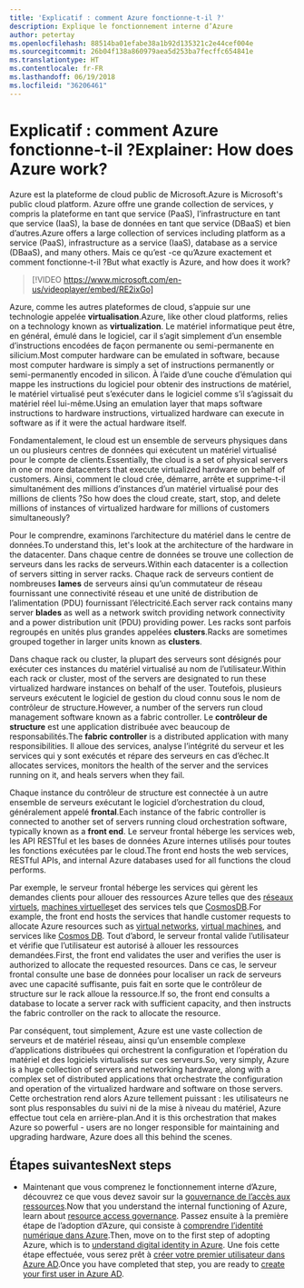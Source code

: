 ```yaml
---
title: 'Explicatif : comment Azure fonctionne-t-il ?'
description: Explique le fonctionnement interne d’Azure
author: petertay
ms.openlocfilehash: 88514ba01efabe38a1b92d135321c2e44cef004e
ms.sourcegitcommit: 26b04f138a860979aea5d253ba7fecffc654841e
ms.translationtype: HT
ms.contentlocale: fr-FR
ms.lasthandoff: 06/19/2018
ms.locfileid: "36206461"
---
```

# <a name="explainer-how-does-azure-work"></a><span data-ttu-id="84330-103">Explicatif : comment Azure fonctionne-t-il ?</span><span class="sxs-lookup"><span data-stu-id="84330-103">Explainer: How does Azure work?</span></span>

<span data-ttu-id="84330-104">Azure est la plateforme de cloud public de Microsoft.</span><span class="sxs-lookup"><span data-stu-id="84330-104">Azure is Microsoft's public cloud platform.</span></span> <span data-ttu-id="84330-105">Azure offre une grande collection de services, y compris la plateforme en tant que service (PaaS), l’infrastructure en tant que service (IaaS), la base de données en tant que service (DBaaS) et bien d’autres.</span><span class="sxs-lookup"><span data-stu-id="84330-105">Azure offers a large collection of services including platform as a service (PaaS), infrastructure as a service (IaaS), database as a service (DBaaS), and many others.</span></span> <span data-ttu-id="84330-106">Mais ce qu’est -ce qu’Azure exactement et comment fonctionne-t-il ?</span><span class="sxs-lookup"><span data-stu-id="84330-106">But what exactly is Azure, and how does it work?</span></span>

> [!VIDEO https://www.microsoft.com/en-us/videoplayer/embed/RE2ixGo] 

<span data-ttu-id="84330-107">Azure, comme les autres plateformes de cloud, s’appuie sur une technologie appelée **virtualisation**.</span><span class="sxs-lookup"><span data-stu-id="84330-107">Azure, like other cloud platforms, relies on a technology known as **virtualization**.</span></span> <span data-ttu-id="84330-108">Le matériel informatique peut être, en général, émulé dans le logiciel, car il s’agit simplement d’un ensemble d’instructions encodées de façon permanente ou semi-permanente en silicium.</span><span class="sxs-lookup"><span data-stu-id="84330-108">Most computer hardware can be emulated in software, because most computer hardware is simply a set of instructions permanently or semi-permanently encoded in silicon.</span></span> <span data-ttu-id="84330-109">À l’aide d’une couche d’émulation qui mappe les instructions du logiciel pour obtenir des instructions de matériel, le matériel virtualisé peut s’exécuter dans le logiciel comme s’il s’agissait du matériel réel lui-même.</span><span class="sxs-lookup"><span data-stu-id="84330-109">Using an emulation layer that maps software instructions to hardware instructions, virtualized hardware can execute in software as if it were the actual hardware itself.</span></span>

<span data-ttu-id="84330-110">Fondamentalement, le cloud est un ensemble de serveurs physiques dans un ou plusieurs centres de données qui exécutent un matériel virtualisé pour le compte de clients.</span><span class="sxs-lookup"><span data-stu-id="84330-110">Essentially, the cloud is a set of physical servers in one or more datacenters that execute virtualized hardware on behalf of customers.</span></span> <span data-ttu-id="84330-111">Ainsi, comment le cloud crée, démarre, arrête et supprime-t-il simultanément des millions d’instances d’un matériel virtualisé pour des millions de clients ?</span><span class="sxs-lookup"><span data-stu-id="84330-111">So how does the cloud create, start, stop, and delete millions of instances of virtualized hardware for millions of customers simultaneously?</span></span>

<span data-ttu-id="84330-112">Pour le comprendre, examinons l’architecture du matériel dans le centre de données.</span><span class="sxs-lookup"><span data-stu-id="84330-112">To understand this, let's look at the architecture of the hardware in the datacenter.</span></span>  <span data-ttu-id="84330-113">Dans chaque centre de données se trouve une collection de serveurs dans les racks de serveurs.</span><span class="sxs-lookup"><span data-stu-id="84330-113">Within each datacenter is a collection of servers sitting in server racks.</span></span> <span data-ttu-id="84330-114">Chaque rack de serveurs contient de nombreuses **lames** de serveurs ainsi qu’un commutateur de réseau fournissant une connectivité réseau et une unité de distribution de l’alimentation (PDU) fournissant l’électricité.</span><span class="sxs-lookup"><span data-stu-id="84330-114">Each server rack contains many server **blades** as well as a network switch providing network connectivity and a power distribution unit (PDU) providing power.</span></span> <span data-ttu-id="84330-115">Les racks sont parfois regroupés en unités plus grandes appelées **clusters**.</span><span class="sxs-lookup"><span data-stu-id="84330-115">Racks are sometimes grouped together in larger units known as **clusters**.</span></span> 

<span data-ttu-id="84330-116">Dans chaque rack ou cluster, la plupart des serveurs sont désignés pour exécuter ces instances du matériel virtualisé au nom de l’utilisateur.</span><span class="sxs-lookup"><span data-stu-id="84330-116">Within each rack or cluster, most of the servers are designated to run these virtualized hardware instances on behalf of the user.</span></span> <span data-ttu-id="84330-117">Toutefois, plusieurs serveurs exécutent le logiciel de gestion du cloud connu sous le nom de contrôleur de structure.</span><span class="sxs-lookup"><span data-stu-id="84330-117">However, a number of the servers run cloud management software known as a fabric controller.</span></span> <span data-ttu-id="84330-118">Le **contrôleur de structure** est une application distribuée avec beaucoup de responsabilités.</span><span class="sxs-lookup"><span data-stu-id="84330-118">The **fabric controller** is a distributed application with many responsibilities.</span></span> <span data-ttu-id="84330-119">Il alloue des services, analyse l’intégrité du serveur et les services qui y sont exécutés et répare des serveurs en cas d’échec.</span><span class="sxs-lookup"><span data-stu-id="84330-119">It allocates services, monitors the health of the server and the services running on it, and heals servers when they fail.</span></span>

<span data-ttu-id="84330-120">Chaque instance du contrôleur de structure est connectée à un autre ensemble de serveurs exécutant le logiciel d’orchestration du cloud, généralement appelé **frontal**.</span><span class="sxs-lookup"><span data-stu-id="84330-120">Each instance of the fabric controller is connected to another set of servers running cloud orchestration software, typically known as a **front end**.</span></span> <span data-ttu-id="84330-121">Le serveur frontal héberge les services web, les API RESTful et les bases de données Azure internes utilisés pour toutes les fonctions exécutées par le cloud.</span><span class="sxs-lookup"><span data-stu-id="84330-121">The front end hosts the web services, RESTful APIs, and internal Azure databases used for all functions the cloud performs.</span></span> 

<span data-ttu-id="84330-122">Par exemple, le serveur frontal héberge les services qui gèrent les demandes clients pour allouer des ressources Azure telles que des [réseaux virtuels][vnet], [machines virtuelles][vms]et des services tels que [CosmosDB][cosmosdb].</span><span class="sxs-lookup"><span data-stu-id="84330-122">For example, the front end hosts the services that handle customer requests to allocate Azure resources such as [virtual networks][vnet], [virtual machines][vms], and services like [Cosmos DB][cosmosdb].</span></span> <span data-ttu-id="84330-123">Tout d’abord, le serveur frontal valide l’utilisateur et vérifie que l’utilisateur est autorisé à allouer les ressources demandées.</span><span class="sxs-lookup"><span data-stu-id="84330-123">First, the front end validates the user and verifies the user is authorized to allocate the requested resources.</span></span> <span data-ttu-id="84330-124">Dans ce cas, le serveur frontal consulte une base de données pour localiser un rack de serveurs avec une capacité suffisante, puis fait en sorte que le contrôleur de structure sur le rack alloue la ressource.</span><span class="sxs-lookup"><span data-stu-id="84330-124">If so, the front end consults a database to locate a server rack with sufficient capacity, and then instructs the fabric controller on the rack to allocate the resource.</span></span>

<span data-ttu-id="84330-125">Par conséquent, tout simplement, Azure est une vaste collection de serveurs et de matériel réseau, ainsi qu’un ensemble complexe d’applications distribuées qui orchestrent la configuration et l’opération du matériel et des logiciels virtualisés sur ces serveurs.</span><span class="sxs-lookup"><span data-stu-id="84330-125">So, very simply, Azure is a huge collection of servers and networking hardware, along with a complex set of distributed applications that orchestrate the configuration and operation of the virtualized hardware and software on those servers.</span></span> <span data-ttu-id="84330-126">Cette orchestration rend alors Azure tellement puissant : les utilisateurs ne sont plus responsables du suivi ni de la mise à niveau du matériel, Azure effectue tout cela en arrière-plan.</span><span class="sxs-lookup"><span data-stu-id="84330-126">And it is this orchestration that makes Azure so powerful - users are no longer responsible for maintaining and upgrading hardware, Azure does all this behind the scenes.</span></span> 

## <a name="next-steps"></a><span data-ttu-id="84330-127">Étapes suivantes</span><span class="sxs-lookup"><span data-stu-id="84330-127">Next steps</span></span>

* <span data-ttu-id="84330-128">Maintenant que vous comprenez le fonctionnement interne d’Azure, découvrez ce que vous devez savoir sur la [gouvernance de l’accès aux ressources](governance-explainer.md).</span><span class="sxs-lookup"><span data-stu-id="84330-128">Now that you understand the internal functioning of Azure, learn about [resource access governance](governance-explainer.md).</span></span> <span data-ttu-id="84330-129">Passez ensuite à la première étape de l’adoption d’Azure, qui consiste à [comprendre l’identité numérique dans Azure](tenant-explainer.md).</span><span class="sxs-lookup"><span data-stu-id="84330-129">Then, move on to the first step of adopting Azure, which is to [understand digital identity in Azure](tenant-explainer.md).</span></span> <span data-ttu-id="84330-130">Une fois cette étape effectuée, vous serez prêt à [créer votre premier utilisateur dans Azure AD][docs-add-users-to-aad].</span><span class="sxs-lookup"><span data-stu-id="84330-130">Once you have completed that step, you are ready to [create your first user in Azure AD][docs-add-users-to-aad].</span></span>

<!-- Links -->

[cosmosdb]: /azure/cosmos-db/introduction
[docs-add-users-to-aad]: /azure/active-directory/add-users-azure-active-directory?toc=/azure/architecture/cloud-adoption-guide/toc.json
[vms]: /azure/virtual-machines/
[vnet]: /azure/virtual-network/virtual-networks-overview
